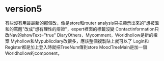 # version5
有些沒有用最最新的那個改，像是store和router
analysis只把顯示出來的"想被溫和的罵醒"改成"想有理性的辯證"，expert裡面的標籤沒變
Contactinformation只改Nav的showText="true"
DiaryOthers，Mycomment，Worldhollow是新的檔案
Myhollow和Mypublicdiary改很多，應該整個複製貼上就可以了
Login和Register都是加上登入時就把TreeNum傳到store
MoodTreeMain是加一個Worldhollow的component，<template>最下面加一個Worldhollow標籤
